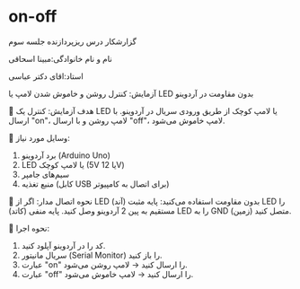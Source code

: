 # on-off

گزارشکار درس ریزپردازنده جلسه سوم


نام و نام خانوادگی:مبینا اسحاقی 

استاد:اقای دکتر عباسی

آزمایش: کنترل روشن و خاموش شدن لامپ یا LED بدون مقاومت در آردوینو


🎯 هدف آزمایش:
کنترل یک LED یا لامپ کوچک از طریق ورودی سریال در آردوینو. با ارسال "on"، لامپ روشن و با ارسال "off"، لامپ خاموش می‌شود.

📌 وسایل مورد نیاز:
1. برد آردوینو (Arduino Uno)
2. LED یا لامپ کوچک (5V یا 12V)
3. سیم‌های جامپر
4. منبع تغذیه (کابل USB برای اتصال به کامپیوتر)

🔌 نحوه اتصال مدار:
اگر از LED بدون مقاومت استفاده می‌کنید:
پایه مثبت (آند) LED را مستقیم به پین 2 آردوینو وصل کنید.
پایه منفی (کاتد) LED را به GND (زمین) متصل کنید.



🚀 نحوه اجرا:
1. کد را در آردوینو آپلود کنید.
2. سریال مانیتور (Serial Monitor) را باز کنید.
3. عبارت "on" را ارسال کنید → لامپ روشن می‌شود.
4. عبارت "off" را ارسال کنید → لامپ خاموش می‌شود.

